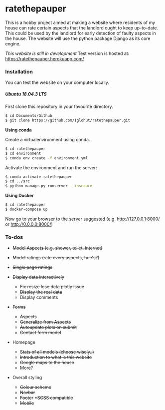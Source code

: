 # ratethepauper
This is a hobby project aimed at making a website where residents of my house can rate certain aspects that the landlord ought to keep up-to-date. This could be used by the landlord for early detection of faulty aspects in the house. The website will use the python package Django as its core engine. 

*This website is still in development* 
Test version is hosted at: https://ratethepauper.herokuapp.com/

### Installation
You can test the website on your computer locally. 
##### Ubuntu 18.04.3 LTS


First clone this repository in your favourite directory. 
```sh
$ cd Documents/Github
$ git clone https://github.com/Iglohut/ratethepauper.git
```


**Using conda**

Create a virtualenvironment using conda.
```sh
$ cd ratethepauper
$ cd environment
$ conda env create -f environment.yml
```
Activate the environment and run the server:
```sh
$ conda activate ratethepauper
$ cd ../src
$ python manage.py runserver --insecure
```

**Using Docker**
```sh
$ cd ratethepauper
$ docker-compose up
```

Now go to your browser to the server suggested (e.g. http://127.0.0.1:8000/ or http://0.0.0.0:8000/)


### To-dos
* ~~Model Aspects (e.g. shower, toilet, internet)~~
* ~~Model ratings (rate every aspects, hue's?)~~
* ~~Single page ratings~~
* ~~Display data interactively~~
	* ~~Fix resize lose data plotly issue~~
	* ~~Display the real data~~
	* Display comments

* ~~Forms~~
	* ~~Aspects~~
	* ~~Generalize from Aspects~~
	* ~~Autoupdate plots on submit~~
	* ~~Contact form model~~

* Homepage
    * ~~Stats of all models (choose wisely..)~~
	* ~~Introduction to what is this website~~
	* ~~Google maps to the house~~
	* More?


* Overall styling
	* ~~Colour scheme~~
	* ~~Navbar~~
	* ~~Footer~~
	*~~SCSS compatible~~
	* ~~Mobile~~
